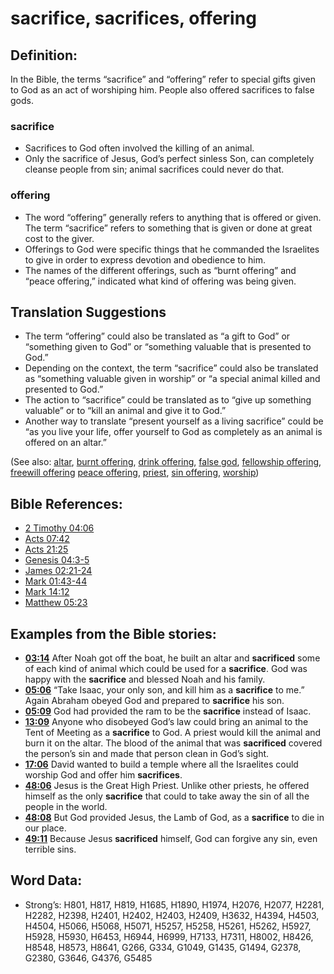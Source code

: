 # sacrifice, sacrifices, offering

## Definition:

In the Bible, the terms “sacrifice” and “offering” refer to special gifts given to God as an act of worshiping him. People also offered sacrifices to false gods.

### sacrifice

* Sacrifices to God often involved the killing of an animal.
* Only the sacrifice of Jesus, God’s perfect sinless Son, can completely cleanse people from sin; animal sacrifices could never do that.

### offering

* The word “offering” generally refers to anything that is offered or given. The term “sacrifice” refers to something that is given or done at great cost to the giver.
* Offerings to God were specific things that he commanded the Israelites to give in order to express devotion and obedience to him.
* The names of the different offerings, such as “burnt offering” and “peace offering,” indicated what kind of offering was being given.

## Translation Suggestions

* The term “offering” could also be translated as “a gift to God” or “something given to God” or “something valuable that is presented to God.”
* Depending on the context, the term “sacrifice” could also be translated as “something valuable given in worship” or “a special animal killed and presented to God.”
* The action to “sacrifice” could be translated as to “give up something valuable” or to “kill an animal and give it to God.”
* Another way to translate “present yourself as a living sacrifice” could be “as you live your life, offer yourself to God as completely as an animal is offered on an altar.”


(See also: [altar](../kt/altar.md), [burnt offering](../other/burntoffering.md), [drink offering](../other/drinkoffering.md), [false god](../kt/falsegod.md), [fellowship offering](../other/fellowshipoffering.md), [freewill offering](../other/freewilloffering.md) [peace offering](../other/peaceoffering.md), [priest](../kt/priest.md), [sin offering](../other/sinoffering.md), [worship](../kt/worship.md))

## Bible References:

* [2 Timothy 04:06](rc://en/tn/help/2ti/04/06)
* [Acts 07:42](rc://en/tn/help/act/07/42)
* [Acts 21:25](rc://en/tn/help/act/21/25)
* [Genesis 04:3-5](rc://en/tn/help/gen/04/03)
* [James 02:21-24](rc://en/tn/help/jas/02/21)
* [Mark 01:43-44](rc://en/tn/help/mrk/01/43)
* [Mark 14:12](rc://en/tn/help/mrk/14/12)
* [Matthew 05:23](rc://en/tn/help/mat/05/23)

## Examples from the Bible stories:

* __[03:14](rc://en/tn/help/obs/03/14)__ After Noah got off the boat, he built an altar and __sacrificed__ some of each kind of animal which could be used for a __sacrifice__. God was happy with the __sacrifice__ and blessed Noah and his family.
* __[05:06](rc://en/tn/help/obs/05/06)__ “Take Isaac, your only son, and kill him as a __sacrifice__ to me.” Again Abraham obeyed God and prepared to __sacrifice__ his son.
* __[05:09](rc://en/tn/help/obs/05/09)__ God had provided the ram to be the __sacrifice__ instead of Isaac.
* __[13:09](rc://en/tn/help/obs/13/09)__ Anyone who disobeyed God’s law could bring an animal to the Tent of Meeting as a __sacrifice__ to God. A priest would kill the animal and burn it on the altar. The blood of the animal that was __sacrificed__ covered the person’s sin and made that person clean in God’s sight.
* __[17:06](rc://en/tn/help/obs/17/06)__ David wanted to build a temple where all the Israelites could worship God and offer him __sacrifices__.
* __[48:06](rc://en/tn/help/obs/48/06)__ Jesus is the Great High Priest. Unlike other priests, he offered himself as the only __sacrifice__ that could to take away the sin of all the people in the world.
* __[48:08](rc://en/tn/help/obs/48/08)__ But God provided Jesus, the Lamb of God, as a __sacrifice__ to die in our place.
* __[49:11](rc://en/tn/help/obs/49/11)__ Because Jesus __sacrificed__ himself, God can forgive any sin, even terrible sins.

## Word Data:

* Strong’s: H801, H817, H819, H1685, H1890, H1974, H2076, H2077, H2281, H2282, H2398, H2401, H2402, H2403, H2409, H3632, H4394, H4503, H4504, H5066, H5068, H5071, H5257, H5258, H5261, H5262, H5927, H5928, H5930, H6453, H6944, H6999, H7133, H7311, H8002, H8426, H8548, H8573, H8641, G266, G334, G1049, G1435, G1494, G2378, G2380, G3646, G4376, G5485
